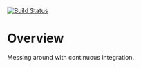 [![Build Status](https://travis-ci.org/dsulli99/perfecto.svg?branch=master)](https://travis-ci.org/dsulli99/perfecto)

# Overview

Messing around with continuous integration.
